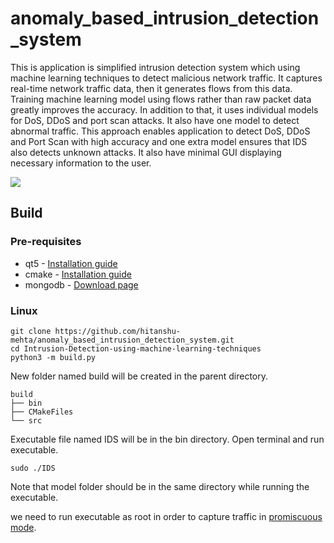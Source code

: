 # anomaly_based_intrusion_detection_system
This is application is simplified intrusion detection system which using machine
learning techniques to detect malicious network traffic. It captures real-time network
traffic data, then it generates flows from this data. Training machine learning model
using flows rather than raw packet data greatly improves the accuracy. In addition to
that, it uses individual models for DoS, DDoS and port scan attacks. It also have one
model to detect abnormal traffic. This approach enables application to detect DoS,
DDoS and Port Scan with high accuracy and one extra model ensures that IDS also
detects unknown attacks. It also have minimal GUI displaying necessary information
to the user.

![](ui.png)

## Build
### Pre-requisites
* qt5 - [Installation guide](https://doc.qt.io/qt-5/gettingstarted.html#installing-qt)
* cmake - [Installation guide](https://cmake.org/install/)
* mongodb - [Download page](https://www.mongodb.com/download-center/community)
### Linux
```
git clone https://github.com/hitanshu-mehta/anomaly_based_intrusion_detection_system.git
cd Intrusion-Detection-using-machine-learning-techniques
python3 -m build.py
```
New folder named build will be created in the parent directory.
```
build
├── bin
├── CMakeFiles
└── src
```
Executable file named IDS will be in the bin directory. Open terminal and run executable.
```
sudo ./IDS
```
Note that model folder should be in the same directory while running the executable. 

we need to run executable as root in order to capture traffic in [promiscuous mode](https://www.tcpdump.org/manpages/pcap.3pcap.html).
